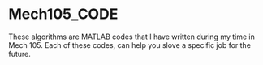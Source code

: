 # Mech105_CODE 
These algorithms are MATLAB codes that I have written during my time in Mech 105. Each of these codes, can help you slove a specific job for the future.
